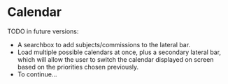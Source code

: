 # Calendar

TODO in future versions:
- A searchbox to add subjects/commissions to the lateral bar.
- Load multiple possible calendars at once, plus a secondary lateral bar, which will allow the user to switch the calendar displayed on screen based on the priorities chosen previously.
- To continue...